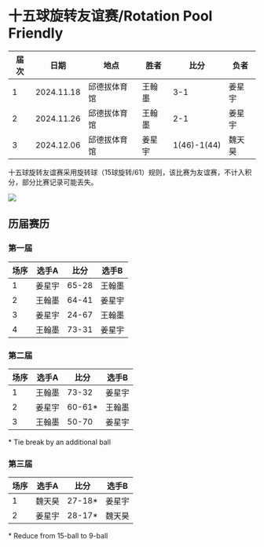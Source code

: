 # 十五球旋转友谊赛/Rotation Pool Friendly

| 届次 | 日期       | 地点         | 胜者   | 比分    | 负者   |
| ---- | ---------- | ------------ | ------ | ------- | ------ |
| 1    | 2024.11.18  | 邱德拔体育馆 | 王翰墨 | 3-1   | 姜星宇 |
| 2    | 2024.11.26  | 邱德拔体育馆 | 王翰墨 | 2-1   | 姜星宇 |
| 3    | 2024.12.06  | 邱德拔体育馆 | 姜星宇 | 1(46)-1(44)   | 魏天昊 |

十五球旋转友谊赛采用旋转球（15球旋转/61）规则，该比赛为友谊赛，不计入积分，部分比赛记录可能丢失。

![](./img/rotation_pool_friendly.jpg)

## 历届赛历

### 第一届

| 场序 | 选手A  | 比分 | 选手B  |
| ---- | ------ | ---- | ------ |
| 1    | 姜星宇 | 65-28 | 王翰墨 |
| 2    | 王翰墨 | 64-41 | 姜星宇 |
| 3    | 姜星宇 | 24-67 | 王翰墨 |
| 4    | 王翰墨 | 73-31 | 姜星宇 |

### 第二届

| 场序 | 选手A  | 比分 | 选手B  |
| ---- | ------ | ---- | ------ |
| 1    | 王翰墨 | 73-32 | 姜星宇 |
| 2    | 姜星宇 | 60-61\* | 王翰墨 |
| 3    | 王翰墨 | 50-70 | 姜星宇 |

\* Tie break by an additional ball

### 第三届

| 场序 | 选手A  | 比分 | 选手B  |
| ---- | ------ | ---- | ------ |
| 1    | 魏天昊 | 27-18\* | 姜星宇 |
| 2    | 姜星宇 | 28-17\* | 魏天昊 |

\* Reduce from 15-ball to 9-ball